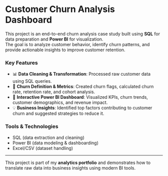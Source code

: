 # Customer Churn Analysis Dashboard

This project is an end-to-end churn analysis case study built using **SQL** for data preparation and **Power BI** for visualization.  
The goal is to analyze customer behavior, identify churn patterns, and provide actionable insights to improve customer retention.

### Key Features
- 📊 **Data Cleaning & Transformation**: Processed raw customer data using SQL queries.  
- 🧮 **Churn Definition & Metrics**: Created churn flags, calculated churn rate, retention rate, and cohort analysis.  
- 🎯 **Interactive Power BI Dashboard**: Visualized KPIs, churn trends, customer demographics, and revenue impact.  
- 💡 **Business Insights**: Identified top factors contributing to customer churn and suggested strategies to reduce it.  

### Tools & Technologies
- SQL (data extraction and cleaning)  
- Power BI (data modeling & dashboarding)  
- Excel/CSV (dataset handling)  

---

This project is part of my **analytics portfolio** and demonstrates how to translate raw data into business insights using modern BI tools.

